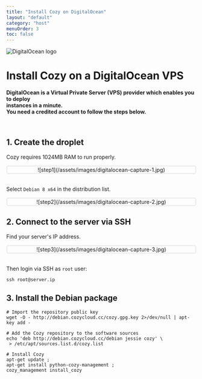 ```yaml
---
title: "Install Cozy on DigitalOcean"
layout: "default"
category: "host"
menuOrder: 3
toc: false
---
```



<div class="install-inner-logo"> 
<img alt="DigitalOcean logo" src="/assets/images/digitalocean-logo.png">
</div>

# Install Cozy on a DigitalOcean VPS

**DigitalOcean is a Virtual Private Server (VPS) provider which enables you to deploy**    
**instances in a minute.**    
**You need a credited account to follow the steps below.**

<br>

## 1. Create the droplet

Cozy requires 1024MB RAM to run properly.

<div style="border: 3px solid #eee; text-align: center; border-radius: 5px">
![step1](/assets/images/digitalocean-capture-1.jpg)
</div>

<br>

Select `Debian 8 x64` in the distribution list.

<div style="border: 3px solid #eee; text-align: center; border-radius: 5px">
![step2](/assets/images/digitalocean-capture-2.jpg)
</div>


## 2. Connect to the server via SSH

Find your server's IP address.

<div style="border: 3px solid #eee; text-align: center; border-radius: 5px">
![step3](/assets/images/digitalocean-capture-3.jpg)
</div>

<br>

Then login via SSH as `root` user:
```
ssh root@server.ip
```


## 3. Install the Debian package

```
# Import the repository public key
wget -O - http://debian.cozycloud.cc/cozy.gpg.key 2>/dev/null | apt-key add -

# Add the Cozy repository to the software sources
echo 'deb http://debian.cozycloud.cc/debian jessie cozy' \
 > /etc/apt/sources.list.d/cozy.list

# Install Cozy
apt-get update ;
apt-get install python-cozy-management ;
cozy_management install_cozy
```
